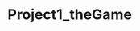# Project1_theGame
<!--

*******************************************************************************
===============================================================================
*******************************************************************************
============================ PENALTY KICKS!!!!=================================
*******************************************************************************
===============================================================================

// FOR MORE INFO https://en.wikipedia.org/wiki/Penalty_kick_(association_football)

// TRELLO BOARD
https://trello.com/b/lbkkZHK9/wdi43-project1

// MVP
The minimum project requirements are
  - Allow the player to select a team
  - Allow the player to kick a penalty kick
  - Allow the player to switch turns after every shoot
  - Allow the keeper to save a shoot
  - keep an accurate score record
  - Inform when a player wins the game


// Stretch goals

- Develop a player's better interaction with the ball, kick, goal and goalie

- Improve background display and sound effects to create a better 'atmosphere' for
  the game.



// TECHNOLOGIES TO BE USE

- HTML
- CSS (including @media)
- Some vanilla JavaScript and JQuery
- Final Cut
- Microsoft 




 -->
